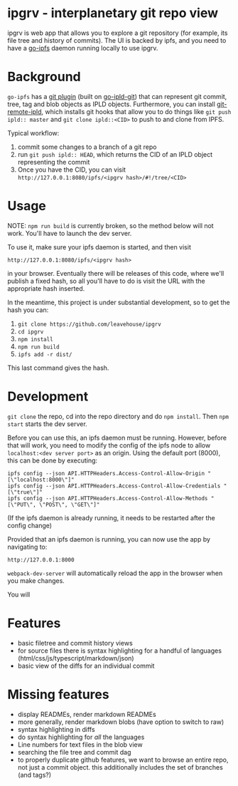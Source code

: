 # ipgrv - interplanetary git repo view

ipgrv is web app that allows you to explore a git repository (for example, its file tree and history of commits). The UI is backed by ipfs, and you need to have a [go-ipfs](https://github.com/ipfs/go-ipfs/) daemon running locally to use ipgrv.

# Background

`go-ipfs` has a [git plugin](https://github.com/ipfs/go-ipfs/blob/ce22b83f24f72f18318c8649ff1bed3d3e96768e/docs/plugins.md#ipld) (built on [go-ipld-git](https://github.com/ipfs/go-ipld-git)) that can represent git commit, tree, tag and blob objects as IPLD objects. Furthermore, you can install [git-remote-ipld](https://github.com/magik6k/git-remote-ipld), which installs git hooks that allow you to do things like `git push ipld:: master` and `git clone ipld::<CID>` to push to and clone from IPFS.

Typical workflow:

 1. commit some changes to a branch of a git repo
 2. run `git push ipld:: HEAD`, which returns the CID of an IPLD object
    representing the commit
 3. Once you have the CID, you can visit `http://127.0.0.1:8080/ipfs/<ipgrv hash>/#!/tree/<CID>`

# Usage

NOTE: `npm run build` is currently broken, so the method below will not work. You'll have to launch the dev server.

To use it, make sure your ipfs daemon is started, and then visit

`http://127.0.0.1:8080/ipfs/<ipgrv hash>`

in your browser. Eventually there will be releases of this code, where we'll publish a fixed hash, so all you'll have to do is visit the URL with the appropriate hash inserted.

In the meantime, this project is under substantial development, so to get the hash you can:

 1. `git clone https://github.com/leavehouse/ipgrv`
 2. `cd ipgrv`
 3. `npm install`
 4. `npm run build`
 5. `ipfs add -r dist/`

This last command gives the hash.

# Development

`git clone` the repo, cd into the repo directory and do `npm install`. Then `npm start` starts the dev server.

Before you can use this, an ipfs daemon must be running. However, before that will work, you need to modify the config of the ipfs node to allow `localhost:<dev server port>` as an origin. Using the default port (8000), this can be done by executing:

```
ipfs config --json API.HTTPHeaders.Access-Control-Allow-Origin "[\"localhost:8000\"]"
ipfs config --json API.HTTPHeaders.Access-Control-Allow-Credentials "[\"true\"]"
ipfs config --json API.HTTPHeaders.Access-Control-Allow-Methods "[\"PUT\", \"POST\", \"GET\"]"
```

(If the ipfs daemon is already running, it needs to be restarted after the config change)

Provided that an ipfs daemon is running, you can now use the app by navigating to:

`http://127.0.0.1:8000`

`webpack-dev-server` will automatically reload the app in the browser when you make changes.

You will

# Features

 - basic filetree and commit history views
 - for source files there is syntax highlighting for a handful of languages (html/css/js/typescript/markdown/json)
 - basic view of the diffs for an individual commit

# Missing features

 - display READMEs, render markdown READMEs
 - more generally, render markdown blobs (have option to switch to raw)
 - syntax highlighting in diffs
 - do syntax highlighting for *all* the languages
 - Line numbers for text files in the blob view
 - searching the file tree and commit dag
 - to properly duplicate github features, we want to browse an entire repo, not
   just a commit object. this additionally includes the set of branches (and
   tags?)
